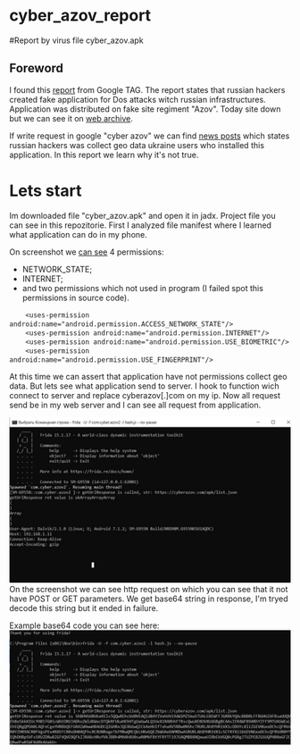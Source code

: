 # cyber_azov_report
#Report by virus file cyber_azov.apk

## Foreword
I found this  [report](https://blog.google/threat-analysis-group/continued-cyber-activity-in-eastern-europe-observed-by-tag/) from Google TAG. 
The report states that russian hackers created fake application for Dos attacks witch russian infrastructures. Application was distributed on fake site regiment "Azov". 
Today site down but we can see it on [web archive](https://web.archive.org/web/20220616174628/https://cyberazov.com/). 

If write request in google "cyber azov" we can find [news posts](http://web.archive.org/web/20220727182903/https://tech.liga.net/other/novosti/rossiyskie-hakery-sozdali-feykovoe-prilojenie-kiber-azov-yakoby-dlya-kiberatak-na-rossiyu) which states russian hackers was collect geo data ukraine users who installed this application.
In this report we learn why it's not true.

# Lets start
Im downloaded file "cyber_azov.apk" and open it in jadx. Project file you can see in this repozitorie. 
First I analyzed file manifest where I learned what application can do in my phone.

On screenshot we [can see](https://github.com/notrobot1/cyber_azov_report/blob/main/CyberAzov/AndroidManifest.xml) 4 permissions: 
* NETWORK_STATE; 
* INTERNET;
* and two permissions which not used in program (I failed spot this permissions in source code). 
```
    <uses-permission android:name="android.permission.ACCESS_NETWORK_STATE"/>
    <uses-permission android:name="android.permission.INTERNET"/>
    <uses-permission android:name="android.permission.USE_BIOMETRIC"/>
    <uses-permission android:name="android.permission.USE_FINGERPRINT"/>
 ```

At this time we can assert that application have not permissions collect geo data. But lets see what application send to server. I hook to function wich connect to server and replace cyberazov[.]com on my  ip. Now all request send be in my web server and I can see all request from application.

![requests](https://github.com/notrobot1/cyber_azov_report/blob/main/photo_5393499229307125549_y.jpg "")
On the screenshot we can see http request on which you can see that it not have POST or GET parameters. We get base64 string in response, I'm tryed decode this string but it ended in failure.

Example base64 code you can see here:
![requests](https://github.com/notrobot1/cyber_azov_report/blob/main/base.jpg "Example base64 code you can see here")




